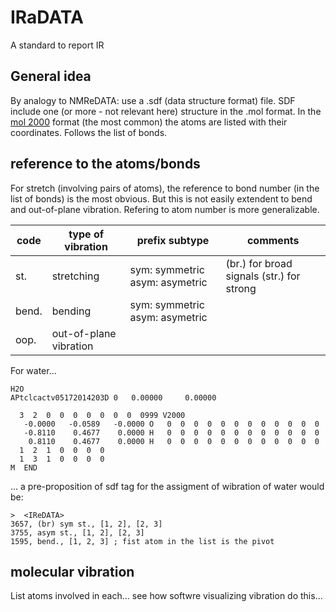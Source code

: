 # IRaDATA
A standard to report IR 
## General idea
By analogy to NMReDATA: use a .sdf (data structure format) file. SDF include one (or more - not relevant here) structure in the .mol format. In the [mol 2000](https://chem.libretexts.org/Courses/University_of_Arkansas_Little_Rock/ChemInformatics_(2017)%3A_Chem_4399%2F%2F5399/2.2%3A_Chemical_Representations_on_Computer%3A_Part_II/2.2.2%3A_Anatomy_of_a_MOL_file) format (the most common) the atoms are listed with their coordinates. Follows the list of bonds.
## reference to the atoms/bonds
For stretch (involving pairs of atoms), the reference to bond number (in the list of bonds) is the most obvious. But this is not easily extendent to bend and out-of-plane vibration. Refering to atom number is more generalizable.

|code|type of vibration|prefix subtype|comments|
|----|-----------------|-------|-------|
|st.|stretching|sym: symmetric asym: asymetric|(br.) for broad signals (str.) for strong|
|bend.|bending|sym: symmetric asym: asymetric||
|oop.|out-of-plane vibration|||

For water...
```
H2O
APtclcactv05172014203D 0   0.00000     0.00000
 
  3  2  0  0  0  0  0  0  0  0999 V2000
   -0.0000   -0.0589   -0.0000 O   0  0  0  0  0  0  0  0  0  0  0  0
   -0.8110    0.4677    0.0000 H   0  0  0  0  0  0  0  0  0  0  0  0
    0.8110    0.4677    0.0000 H   0  0  0  0  0  0  0  0  0  0  0  0
  1  2  1  0  0  0  0
  1  3  1  0  0  0  0
M  END
```
... a pre-proposition of sdf tag for the assigment of wibration of water would be:
```
>  <IReDATA>
3657, (br) sym st., [1, 2], [2, 3]
3755, asym st., [1, 2], [2, 3]
1595, bend., [1, 2, 3] ; fist atom in the list is the pivot

```
## molecular vibration
List atoms involved in each... 
see how softwre visualizing vibration do this...


